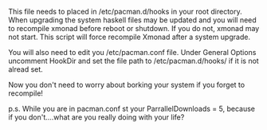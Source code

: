 This file needs to placed in /etc/pacman.d/hooks in your root directory.
When upgrading the system haskell files may be updated and you will need to recompile xmonad before reboot or shutdown. If you do not, xmonad may not start.
This script will force recompile Xmonad after a system upgrade.

You will also need to edit you /etc/pacman.conf file.
Under General Options uncomment HookDir and set the file path to /etc/pacman.d/hooks/ if it is not alread set.

Now you don't need to worry about borking your system if you forget to recompile! 

p.s. While you are in pacman.conf st your ParrallelDownloads = 5, because if you don't....what are you really doing with your life?
